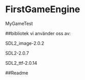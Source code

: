 # FirstGameEngine
MyGameTest

##bibliotek vi använder oss av:

SDL2_image-2.0.2

SDL2-2.0.7

SDL2_ttf-2.0.14

##Readme
